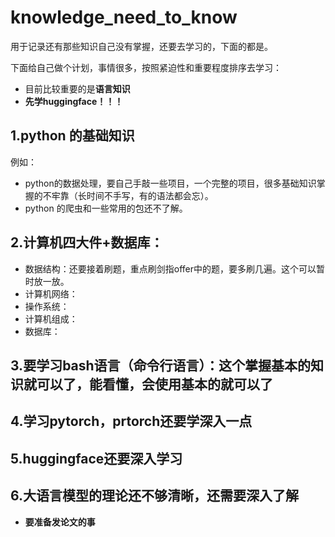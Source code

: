 # knowledge_need_to_know
用于记录还有那些知识自己没有掌握，还要去学习的，下面的都是。

下面给自己做个计划，事情很多，按照紧迫性和重要程度排序去学习：
* 目前比较重要的是**语言知识**
* **先学huggingface！！！**

## 1.python 的基础知识 
例如：
* python的数据处理，要自己手敲一些项目，一个完整的项目，很多基础知识掌握的不牢靠（长时间不手写，有的语法都会忘）。
* python 的爬虫和一些常用的包还不了解。

## 2.计算机四大件+数据库：
* 数据结构：还要接着刷题，重点刷剑指offer中的题，要多刷几遍。这个可以暂时放一放。
* 计算机网络：
* 操作系统：
* 计算机组成：
* 数据库：

## 3.要学习bash语言（命令行语言）：这个掌握基本的知识就可以了，能看懂，会使用基本的就可以了

## 4.学习pytorch，prtorch还要学深入一点

## 5.huggingface还要深入学习

## 6.大语言模型的理论还不够清晰，还需要深入了解
* **要准备发论文的事**
